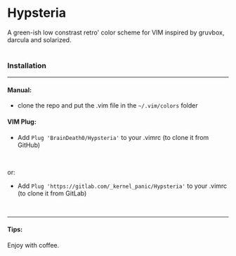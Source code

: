 # Hypsteria
A green-ish low constrast retro' color scheme for VIM inspired by gruvbox, 
darcula and solarized.
<br>
<br>

### Installation <br>
<hr>

#### Manual:
- clone the repo and put the .vim file in the `~/.vim/colors` folder

#### VIM Plug:
- Add
`Plug 'BrainDeath0/Hypsteria'`
to your .vimrc (to clone it from GitHub)
<br>

or:
- Add
`Plug 'https://gitlab.com/_kernel_panic/Hypsteria'`
to your .vimrc (to clone it from GitLab)

<br>
<hr>

#### Tips:
Enjoy with coffee.
